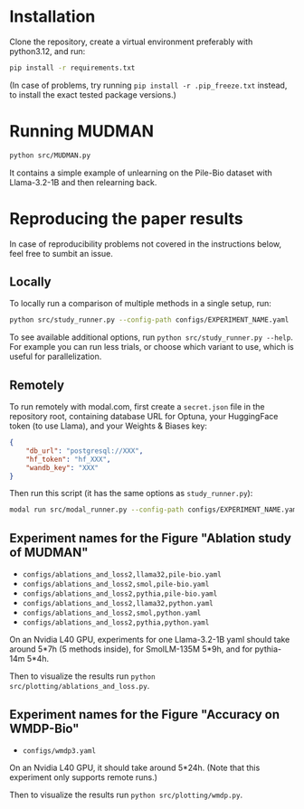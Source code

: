 # Installation

Clone the repository, create a virtual environment preferably with python3.12, and run:
```bash
pip install -r requirements.txt
```
(In case of problems, try running `pip install -r .pip_freeze.txt` instead, to install the exact tested package versions.)

# Running MUDMAN

```bash
python src/MUDMAN.py
```

It contains a simple example of unlearning on the Pile-Bio dataset with Llama-3.2-1B and then relearning back.

# Reproducing the paper results

In case of reproducibility problems not covered in the instructions below, feel free to sumbit an issue.

## Locally

To locally run a comparison of multiple methods in a single setup, run:

```bash
python src/study_runner.py --config-path configs/EXPERIMENT_NAME.yaml
```

To see available additional options, run `python src/study_runner.py --help`. For example you can run less trials, or choose which variant to use, which is useful for parallelization.

## Remotely

To run remotely with modal.com, first create a `secret.json` file in the repository root, containing database URL for Optuna, your HuggingFace token (to use Llama), and your Weights & Biases key:
```json
{
    "db_url": "postgresql://XXX",
    "hf_token": "hf_XXX",
    "wandb_key": "XXX"
}
```

Then run this script (it has the same options as `study_runner.py`):
```bash
modal run src/modal_runner.py --config-path configs/EXPERIMENT_NAME.yaml
```

## Experiment names for the Figure "Ablation study of MUDMAN"

- `configs/ablations_and_loss2,llama32,pile-bio.yaml`
- `configs/ablations_and_loss2,smol,pile-bio.yaml`
- `configs/ablations_and_loss2,pythia,pile-bio.yaml`
- `configs/ablations_and_loss2,llama32,python.yaml`
- `configs/ablations_and_loss2,smol,python.yaml`
- `configs/ablations_and_loss2,pythia,python.yaml`

On an Nvidia L40 GPU, experiments for one Llama-3.2-1B yaml should take around 5\*7h (5 methods inside), for SmolLM-135M 5\*9h, and for pythia-14m 5\*4h.

Then to visualize the results run `python src/plotting/ablations_and_loss.py`.

## Experiment names for the Figure "Accuracy on WMDP-Bio"

- `configs/wmdp3.yaml`

On an Nvidia L40 GPU, it should take around 5\*24h. (Note that this experiment only supports remote runs.)

Then to visualize the results run `python src/plotting/wmdp.py`.
